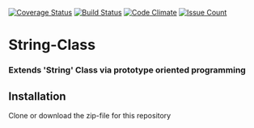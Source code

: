 [![Coverage Status](https://coveralls.io/repos/github/andela-obanwo/String-Class/badge.svg?branch=develop)](https://coveralls.io/github/andela-obanwo/String-Class?branch=develop)
[![Build Status](https://travis-ci.org/andela-obanwo/String-Class.svg?branch=develop)](https://travis-ci.org/andela-obanwo/String-Class)
[![Code Climate](https://codeclimate.com/github/andela-obanwo/String-Class/badges/gpa.svg?branch=develop)](https://codeclimate.com/github/andela-obanwo/String-Class?branch=develop)
[![Issue Count](https://codeclimate.com/github/andela-obanwo/String-Class/badges/issue_count.svg)](https://codeclimate.com/github/andela-obanwo/String-Class)

# String-Class
### Extends 'String' Class via prototype oriented programming

## Installation
Clone or download the zip-file for this repository

